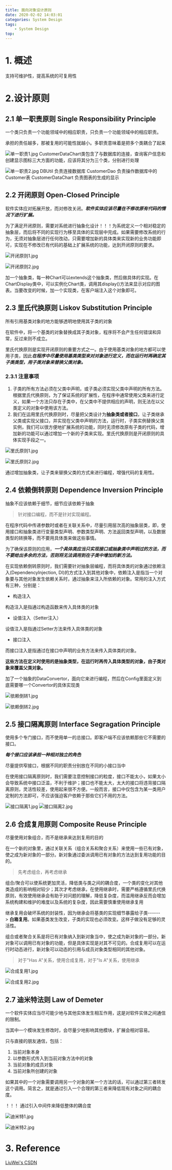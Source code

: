 ```yaml
---
title: 面向对象设计原则
date: 2020-02-02 14:03:01
categories: System Design
tags:
    - System Design
top:
---
```

# 1. 概述

支持可维护性，提高系统的可复用性

# 2.设计原则

## 2.1 单一职责原则 Single Responsibility Principle 

一个类只负责一个功能领域中的相应职责，只负责一个功能领域中的相应职责。

承担的责任越多，那被复用的可能性就越小。多职责意味着是把多个类耦合了起来

![单一职责1.jpg](https://i.loli.net/2020/02/03/jKXMsxyiB6z3uac.jpg)
CustomerDataChart类包含了与数据库的连接，查询客户信息和创建显示图标三大方面的功能，应该将其分为三个类，分别进行处理

![单一职责2.jpg](https://i.loli.net/2020/02/03/X4Z1TfBRzkMLSNW.jpg)
DBUtil  负责连接数据库
CustomerDao 负责操作数据库中的Customer表
CustomerDataChart 负责图表的生成的显示

## 2.2 开闭原则 Open-Closed Principle 

软件实体应对拓展开放，而对修改关闭。***软件实体应该尽量在不修改原有代码的情况下进行扩展。***

为了满足开闭原则，需要对系统进行抽象化设计！！！为系统定义一个相对稳定的抽象层，而后将不同的实现行为移至具体的实现层中完成。如果需要修改系统的行为，无须对抽象层进行任何改动，只需要增加新的具体类来实现新的业务功能即可，实现在不修改已有代码的基础上扩展系统的功能，达到开闭原则的要求。

![开闭原则1.jpg](https://i.loli.net/2020/02/03/6SEFzrxNtTgMPQK.jpg)

![开闭原则2.jpg](https://i.loli.net/2020/02/03/bM73ZsD4UkdJ9QP.jpg)


加一个抽象类，每一种Chart可以extends这个抽象类，然后做具体的实现。在ChartDisplay类中，可以实例化Chart类，调用其display()方法来显示对应的图表。当要改变的时候，加一个实现类，在客户端注入这个对象即可。

## 2.3 里氏代换原则 Liskov Substitution Principle 

所有引用基类对象的地方能够透明地使用其子类的对象

在软件中，将一个基类的对象替换成其子类对象，程序将不会产生任何错误和异常，反过来则不成立。

里氏代换原则是实现开闭原则的重要方式之一。由于使用基类对象的地方都可以使用子类，因此***在程序中尽量使用基类类型来对对象进行定义，而在运行时再确定其子类类型，用子类对象来替换父类对象。***

### 2.3.1 注意事项

1. 子类的所有方法必须在父类中声明，或子类必须实现父类中声明的所有方法。根据里氏代换原则，为了保证系统的扩展性，在程序中通常使用父类来进行定义，如果一个方法只存在子类中，在父类中不提供相应的声明，则无法在以父类定义的对象中使用该方法。
2. 我们在运用里氏代换原则时，尽量把父类设计为**抽象类或者接口**，让子类继承父类或实现父接口，并实现在父类中声明的方法，运行时，子类实例替换父类实例，我们可以很方便地扩展系统的功能，同时无须修改原有子类的代码，增加新的功能可以通过增加一个新的子类来实现。里氏代换原则是开闭原则的具体实现手段之一。

![里氏原则1.jpg](https://i.loli.net/2020/02/03/OXI4TrtJ1j3gzVa.jpg)

![里氏原则2.jpg](https://i.loli.net/2020/02/03/4PuoLXtib6SQCKH.jpg)

通过增加抽象类，让子类来替换父类的方式来进行编程，增强代码的复用性。

## 2.4 依赖倒转原则 Dependence Inversion Principle

抽象不应该依赖于细节，细节应该依赖于抽象

> 针对接口编程，而不是针对实现编程。

在程序代码中传递参数时或者在关联关系中，尽量引用层次高的抽象层类，即，使用接口和抽象类进行变量类型声明、参数类型声明、方法返回类型声明，以及数据类型的转换等，而不要用具体类来做这些事情。

为了确保该原则的应用，***一个具体类应当只实现接口或抽象类中声明过的方法，而不要给出多余的方法，否则将无法调用到在子类中增加的新方法。***

在实现依赖倒转原则时，我们需要针对抽象层编程，而将具体类的对象通过依赖注入(DependencyInjection, DI)的方式注入到其他对象中，依赖注入是指当一个对象要与其他对象发生依赖关系时，通过抽象来注入所依赖的对象。常用的注入方式有三种，分别是：

+ 构造注入

构造注入是指通过构造函数来传入具体类的对象

+ 设值注入（Setter注入）

设值注入是指通过Setter方法来传入具体类的对象

+ 接口注入

而接口注入是指通过在接口中声明的业务方法来传入具体类的对象。

**这些方法在定义时使用的是抽象类型，在运行时再传入具体类型的对象，由子类对象来覆盖父类对象。**

加了一个抽象的DataConvertor，面向它来进行编程，然后在Config里面定义到底需要哪一个Convertor的具体实现类

![依赖倒转1.jpg](https://i.loli.net/2020/02/03/n4DwgFpP91Ua2vX.jpg)

![依赖倒转2.jpg](https://i.loli.net/2020/02/03/vq8aUZGpfMWhiAN.jpg)


## 2.5 接口隔离原则 Interface Segragation Principle 

使用多个专门接口，而不使用单一的总接口。即客户端不应该依赖那些它不需要的接口。

***每个接口应该承担一种相对独立的角色*** 

尽量提供窄接口，根据不同的职责分别放在不同的小接口当中

 在使用接口隔离原则时，我们需要注意控制接口的粒度，接口不能太小，如果太小会导致系统中接口泛滥，不利于维护；接口也不能太大，太大的接口将违背接口隔离原则，灵活性较差，使用起来很不方便。一般而言，接口中仅包含为某一类用户定制的方法即可，不应该强迫客户依赖于那些它们不用的方法。

![接口隔离1.jpg](https://i.loli.net/2020/02/03/aEnKRgm2THM8L6c.jpg)
![接口隔离2.jpg](https://i.loli.net/2020/02/03/K1iNF5jB2aGHoVc.jpg)

## 2.6 合成复用原则 Composite Reuse Principle

尽量使用对象组合，而不是继承来达到复用的目的

在一个新的对象里，通过关联关系（组合关系和聚合关系）来使用一些已有对象，使之成为新对象的一部分。新对象通过委派调用已有对象的方法达到复用功能的目的。

> 先考虑组合，再考虑继承

组合/聚合可以使系统更加灵活，降低类与类之间的耦合度，一个类的变化对其他类造成的影响相对较少；其次才考虑继承，在使用继承时，需要严格遵循里氏代换原则，有效使用继承会有助于对问题的理解，降低复杂度，而滥用继承反而会增加系统构建和维护的难度以及系统的复杂度，因此需要慎重使用继承复用

继承复用会破坏系统的封装性，因为继承会将基类的实现细节暴露给子类------> **白箱复用**。如果基类发生改变，子类的实现也必须改变。这样子做没有足够的灵活性。

组合或者聚合关系是将已有对象纳入到新对象当中，使之成为新对象的一部分。新对象可以调用已有对象的功能，但是具体实现是对其不可见的。合成复用可以在运行时动态进行，新对象可以动态的引用与成员对象类型相同的其他对象。

> 对于"Has A"关系，使用合成复用，对于"Is A"关系，使用继承

![合成复用1.jpg](https://i.loli.net/2020/02/03/iQuJD2VyKEzNB8P.jpg)

![合成复用2.jpg](https://i.loli.net/2020/02/03/HUb5O1qjXk7BYKu.jpg)


## 2.7 迪米特法则 Law of Demeter

一个软件实体应当尽可能少地与其他实体发生相互作用，这是对软件实体之间通信的限制。

当其中一个模块发生修改时，会尽量少地影响其他模块，扩展会相对容易。

只与直接的朋友通信，包括：

1. 当前对象本身
2. 以参数形式传入到当前对象方法中的对象
3. 当前对象的成员对象
4. 当前对象所创建的对象


如果其中的一个对象需要调用另一个对象的某一个方法的话，可以通过第三者转发这个调用。简言之，就是通过引入一个合理的第三者来降低现有对象之间的耦合度。


！！！ 通过引入中间件来降低整体的耦合度

![迪米特1.jpg](https://i.loli.net/2020/02/03/6CxEVeahFjcQ9AN.jpg)

![迪米特2.jpg](https://i.loli.net/2020/02/03/KHX1vnuDbTewQaY.jpg)


# 3. Reference

[LiuWei's CSDN](https://blog.csdn.net/lovelion/article/details/7536532)